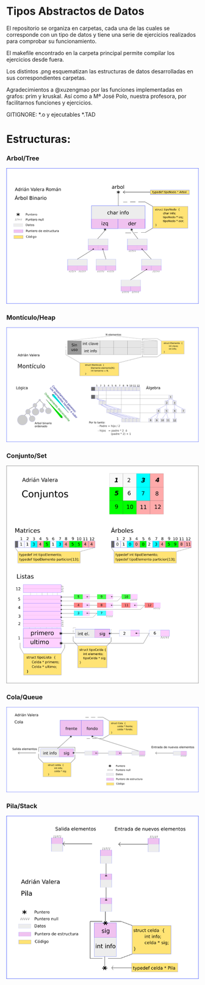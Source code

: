 # Tipos Abstractos de Datos

El repositorio se organiza en carpetas, cada una de las cuales se corresponde
con un tipo de datos y tiene una serie de ejercicios realizados para comprobar
su funcionamiento.

El makefile encontrado en la carpeta principal permite compilar los ejercicios
desde fuera.

Los distintos .png esquematizan las estructuras de datos desarrolladas en sus
correspondientes carpetas.

Agradecimientos a @xuzengmao por las funciones implementadas en grafos: prim y kruskal. Así como a Mª José Polo, nuestra profesora, por facilitarnos funciones y ejercicios.

GITIGNORE: *.o y ejecutables *.TAD

# Estructuras:

### Arbol/Tree

![Arbol](Arbol.png)

### Montículo/Heap
![Arbol](Monticulo.png)

### Conjunto/Set
![Arbol](Conjuntos.png)

### Cola/Queue
![Arbol](Cola.png)

### Pila/Stack
![Arbol](Pila.png)
